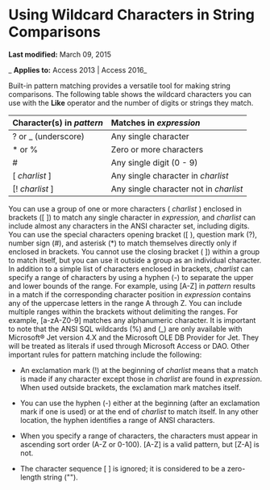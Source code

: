 
# Using Wildcard Characters in String Comparisons

 **Last modified:** March 09, 2015

 _ **Applies to:** Access 2013 | Access 2016_

Built-in pattern matching provides a versatile tool for making string comparisons. The following table shows the wildcard characters you can use with the  **Like** operator and the number of digits or strings they match.



|**Character(s) in  _pattern_**|**Matches in  _expression_**|
|:-----|:-----|
|? or _ (underscore)|Any single character|
|* or %|Zero or more characters|
|#|Any single digit (0 - 9)|
|[ _charlist_ ]|Any single character in  _charlist_|
|[! _charlist_ ]|Any single character not in  _charlist_|
You can use a group of one or more characters ( _charlist_ ) enclosed in brackets ([ ]) to match any single character in _expression,_ and _charlist_ can include almost any characters in the ANSI character set, including digits. You can use the special characters opening bracket ([ ), question mark (?), number sign (#), and asterisk (*) to match themselves directly only if enclosed in brackets. You cannot use the closing bracket ( ]) within a group to match itself, but you can use it outside a group as an individual character.
In addition to a simple list of characters enclosed in brackets,  _charlist_ can specify a range of characters by using a hyphen (-) to separate the upper and lower bounds of the range. For example, using [A-Z] in _pattern_ results in a match if the corresponding character position in _expression_ contains any of the uppercase letters in the range A through Z. You can include multiple ranges within the brackets without delimiting the ranges. For example, [a-zA-Z0-9] matches any alphanumeric character.
It is important to note that the ANSI SQL wildcards (%) and (_) are only available with Microsoft® Jet version 4.X and the Microsoft OLE DB Provider for Jet. They will be treated as literals if used through Microsoft Access or DAO.
Other important rules for pattern matching include the following:


- An exclamation mark (!) at the beginning of  _charlist_ means that a match is made if any character except those in _charlist_ are found in _expression_. When used outside brackets, the exclamation mark matches itself.
    
- You can use the hyphen (-) either at the beginning (after an exclamation mark if one is used) or at the end of  _charlist_ to match itself. In any other location, the hyphen identifies a range of ANSI characters.
    
- When you specify a range of characters, the characters must appear in ascending sort order (A-Z or 0-100). [A-Z] is a valid pattern, but [Z-A] is not.
    
- The character sequence [ ] is ignored; it is considered to be a zero-length string ("").
    

